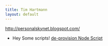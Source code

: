 ```yaml
---
title: Tim Hartmann
layout: default
---
```

http://personalskynet.blogspot.com/
* Hey Some scripts!
[de-provision Node Script](deprovision-node)

